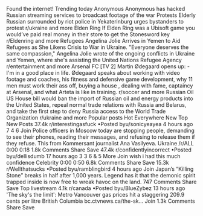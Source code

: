 Found the internet!
Trending today
Anonymous
Anonymous has hacked Russian streaming services to broadcast footage of the war
Protests
Elderly Russian surrounded by riot police in Yekaterinburg urges bystanders to protest
r/ukraine and more
Elden Ring
If Elden Ring was a Ubisoft game you would’ve paid real money in their store to get the Stonesword key
r/Eldenring and more
Refugees
Angelina Jolie Arrives in Yemen to Aid Refugees as She Likens Crisis to War in Ukraine. "Everyone deserves the same compassion," Angelina Jolie wrote of the ongoing conflicts in Ukraine and Yemen, where she's assisting the United Nations Refugee Agency
r/entertainment and more
Arsenal FC
[TV 2] Martin Ødegaard opens up: - I'm in a good place in life. Ødegaard speaks about working with video footage and coaches, his fitness and defensive game development, why 11 men must work their ass off, buying a house , dealing with fame, captaincy at Arsenal, and what Arteta is like in training.
r/soccer and more
Russian Oil
US House bill would ban the import of Russian oil and energy products into the United States, repeal normal trade relations with Russia and Belarus, and take the first step to deny Russia access to the World Trade Organization
r/ukraine and more
Popular posts
Hot
Everywhere
New
Top
New Posts
37.4k
r/interestingasfuck
•Posted byu/sonicyeayea
4 hours ago
7
4
6
Join
Police officers in Moscow today are stopping people, demanding to see their phones, reading their messages, and refusing to release them if they refuse. This from Kommersant journalist Ana Vasilyeva.
Ukraine /r/ALL
0:00
0:18
1.8k Comments
Share
Save
47.4k
r/confidentlyincorrect
•Posted byu/dellisdumb
17 hours ago
3
3
6
& 5 More
Join
wish i had this much confidence
Celebrity
0:00
0:50
6.8k Comments
Share
Save
15.3k
r/Wellthatsucks
•Posted byu/ramblingbird
4 hours ago
Join
Japan’s “Killing Stone” breaks in half after 1,000 years. Legend has it that the demonic spirit trapped inside is now free to wreak havoc on the land.
747 Comments
Share
Save
Top livestream
4.1k
r/canada
•Posted byu/BlueZybez
13 hours ago
'The sky's the limit': Metro Vancouver gas prices hit a staggering 209.9 cents per litre
British Columbia
bc.ctvnews.ca/the-sk...
Join
1.3k Comments
Share
Save
